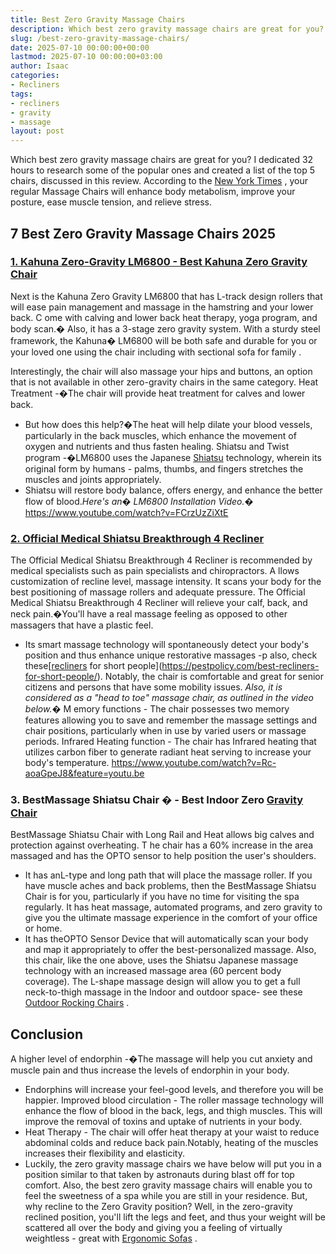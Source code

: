 ```yaml
---
title: Best Zero Gravity Massage Chairs
description: Which best zero gravity massage chairs are great for you? I dedicated 32 hours to research some of the popular ones and created a list of the top 5 chairs,...
slug: /best-zero-gravity-massage-chairs/
date: 2025-07-10 00:00:00+00:00
lastmod: 2025-07-10 00:00:00+03:00
author: Isaac
categories:
- Recliners
tags:
- recliners
- gravity
- massage
layout: post
---
```

Which best zero gravity massage chairs are great for you? I dedicated 32 hours to research some of the popular ones and created a list of the top 5 chairs, discussed in this review.
According to the
[New York Times](https://www.nytimes.com/2025/06/14/business/smallbusiness/spa-therapy-salt-sauna.html)
, your regular Massage Chairs will enhance body metabolism, improve your posture, ease muscle tension, and relieve stress.
## 7 Best Zero Gravity Massage Chairs 2025
### [1. Kahuna Zero-Gravity LM6800 - Best Kahuna Zero Gravity Chair](https://www.amazon.com/dp/B01M24RKQY/?tag=p-policy-20)
Next is the Kahuna Zero Gravity LM6800 that has L-track design rollers that will ease pain management and massage in the hamstring and your lower back.
C
ome with calving and lower back heat therapy, yoga program, and body scan.� Also, it has a 3-stage zero gravity system.
With a sturdy steel framework, the Kahuna� LM6800 will be both safe and durable for you or your loved one using the chair including with
sectional sofa for family
.

Interestingly, the chair will also massage your hips and buttons, an option that is not available in other zero-gravity chairs in the same category.
Heat Treatment -�The chair will provide heat treatment for calves and lower back.
- But how does this help?�The heat will help dilate your blood vessels, particularly in the back muscles, which enhance the movement of oxygen and nutrients and thus fasten healing.
Shiatsu and Twist program -�LM6800 uses the Japanese
[Shiatsu](http://www.shiatsusociety.org/treatments/about-shiatsu)
technology, wherein its original form by humans - palms, thumbs, and fingers stretches the muscles and joints appropriately.
- Shiatsu will restore body balance, offers energy, and enhance the better flow of blood.*Here's an� LM6800 Installation Video.�*
https://www.youtube.com/watch?v=FCrzUzZiXtE
### [2. Official Medical Shiatsu Breakthrough 4 Recliner](https://www.amazon.com/dp/B073SL2GR1/?tag=p-policy-20)
The Official Medical Shiatsu Breakthrough 4 Recliner is recommended by medical specialists such as pain specialists and chiropractors.
A
llows customization of recline level, massage intensity. It scans your body for the best positioning of massage rollers and adequate pressure.
The Official Medical Shiatsu Breakthrough 4 Recliner will relieve your calf, back, and neck pain.�You'll have a real massage feeling as opposed to other massagers that have a plastic feel.
- Its smart massage technology will spontaneously detect your body's position and thus enhance unique restorative massages -p also, check these[[recliners](https://pestpolicy.com/best-blackout-curtains/) for short people](https://pestpolicy.com/best-recliners-for-short-people/).
Notably, the chair is comfortable and great for senior citizens and persons that have some mobility issues.
*Also, it is considered as a "head to toe" massage chair, as outlined in the video below.�*
M
emory functions - The chair possesses two memory features allowing you to save and remember the massage settings and chair positions, particularly when in use by varied users or massage periods.
Infrared Heating function - The chair has Infrared heating that utilizes carbon fiber to generate radiant heat serving to increase your body's temperature.
https://www.youtube.com/watch?v=Rc-aoaGpeJ8&feature=youtu.be
### 3. BestMassage Shiatsu Chair � - Best Indoor Zero [Gravity Chair](https://www.amazon.com/dp/B00YGKYJGG/?tag=p-policy-20)
BestMassage Shiatsu Chair with Long Rail and Heat allows big calves and protection against overheating.
T
he chair has a 60% increase in the area massaged and has the
OPTO sensor to help position the user's shoulders.
- It has anL-type and long path that will place the massage roller.
If you have muscle aches and back problems, then the BestMassage Shiatsu Chair is for you, particularly if you have no time for visiting the spa regularly.
It has heat massage, automated programs, and zero gravity to give you the ultimate massage experience in the comfort of your office or home.
- It has theOPTO Sensor Device that will automatically scan your body and map it appropriately to offer the best-personalized massage.
Also, this chair, like the one above, uses the Shiatsu Japanese massage technology with an increased massage area (60 percent body coverage).
The L-shape massage design will allow you to get a full neck-to-thigh massage in the Indoor and outdoor space- see these
[Outdoor Rocking Chairs](https://pestpolicy.com/best-outdoor-rocking-chairs/)
.
## Conclusion
A higher level of endorphin -�The massage will help you cut anxiety and muscle pain and thus increase the levels of endorphin in your body.
- Endorphins will increase your feel-good levels, and therefore you will be happier.
Improved blood circulation - The roller massage technology will enhance the flow of blood in the back, legs, and thigh muscles. This will improve the removal of toxins and uptake of nutrients in your body.
- Heat Therapy - The chair will offer heat therapy at your waist to reduce abdominal colds and reduce back pain.Notably, heating of the muscles increases their flexibility and elasticity.
- Luckily, the zero gravity massage chairs we have below will put you in a position similar to that taken by astronauts during blast off for top comfort.
Also, the best zero gravity massage chairs will enable you to feel the sweetness of a spa while you are still in your residence.
But, why recline to the Zero Gravity position?
Well, in the zero-gravity reclined position, you'll lift the legs and feet, and thus your weight will be scattered all over the body and giving you a feeling of virtually weightless - great with
[Ergonomic Sofas](https://pestpolicy.com/best-ergonomic-sofa/)
.